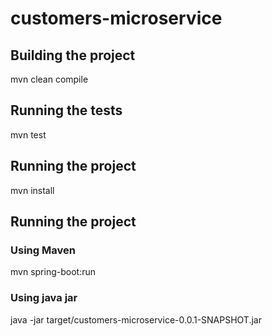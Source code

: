 # customers-microservice

## Building the project
mvn clean compile

## Running the tests
mvn test

## Running the project
mvn install

## Running the project 
### Using Maven
mvn spring-boot:run

### Using java jar
java -jar target/customers-microservice-0.0.1-SNAPSHOT.jar
